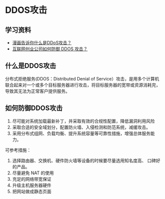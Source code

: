 # DDOS攻击

## 学习资料

- [漫画告诉你什么是DDoS攻击？](https://www.leiphone.com/news/201509/9zGlIDvLhwguqOtg.html)
- [互联网创业公司如何防御 DDOS 攻击？](https://www.zhihu.com/question/19581905)

## 什么是DDOS攻击

分布式拒绝服务(DDOS：Distributed Denial of Service）攻击，是用多个计算机联合起来对一个或多个目标服务器进行攻击，将目标服务器的宽带或资源消耗完，导致其无法为正常客户提供服务。

## 如何防御DDOS攻击

1. 尽可能对系统加载最新补丁，并采取有效的合规性配置，降低漏洞利用风险
2. 采取合适的安全域划分，配置防火墙、入侵检测和防范系统，减缓攻击。
3. 采用分布式组网、负载均衡、提升系统容量等可靠性措施，增强总体服务能力。

可参考措施：

1. 选择路由器、交换机、硬件防火墙等设备的时候要尽量选用知名度高、 口碑好的产品。
2. 尽量避免 NAT 的使用
3. 充足的网络带宽保证
4. 升级主机服务器硬件
5. 把网站做成静态页面